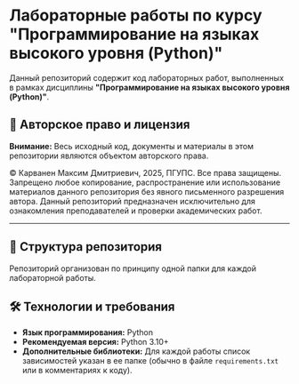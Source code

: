 # Лабораторные работы по курсу "Программирование на языках высокого уровня (Python)"

Данный репозиторий содержит код лабораторных работ, выполненных в рамках дисциплины **"Программирование на языках высокого уровня (Python)"**.

## 📄 Авторское право и лицензия

**Внимание:** Весь исходный код, документы и материалы в этом репозитории являются объектом авторского права.

© Карванен Максим Дмитриевич, 2025, ПГУПС.
Все права защищены. Запрещено любое копирование, распространение или использование материалов данного репозитория без явного письменного разрешения автора. Данный репозиторий предназначен исключительно для ознакомления преподавателей и проверки академических работ.

---

## 📁 Структура репозитория
Репозиторий организован по принципу одной папки для каждой лабораторной работы.

## 🛠 Технологии и требования

*   **Язык программирования:** Python
*   **Рекомендуемая версия:** Python 3.10+
*   **Дополнительные библиотеки:** Для каждой работы список зависимостей указан в ее папке (обычно в файле `requirements.txt` или в комментариях к коду).
